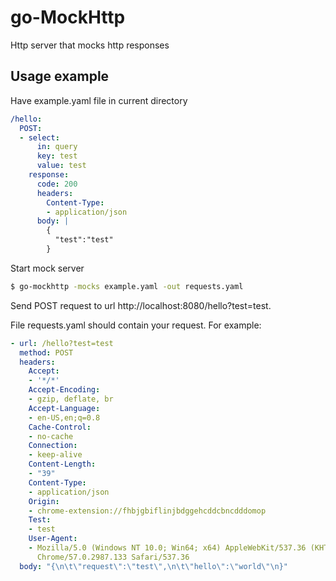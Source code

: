 # go-MockHttp
Http server that mocks http responses

## Usage example
Have example.yaml file in current directory

```yaml
/hello:
  POST:
  - select:
      in: query
      key: test
      value: test
    response:
      code: 200
      headers:
        Content-Type:
        - application/json
      body: | 
        {
          "test":"test"
        }
```

Start mock server

```bash
$ go-mockhttp -mocks example.yaml -out requests.yaml
```

Send POST request to url http://localhost:8080/hello?test=test.

File requests.yaml should contain your request. For example:

```yaml
- url: /hello?test=test
  method: POST
  headers:
    Accept:
    - '*/*'
    Accept-Encoding:
    - gzip, deflate, br
    Accept-Language:
    - en-US,en;q=0.8
    Cache-Control:
    - no-cache
    Connection:
    - keep-alive
    Content-Length:
    - "39"
    Content-Type:
    - application/json
    Origin:
    - chrome-extension://fhbjgbiflinjbdggehcddcbncdddomop
    Test:
    - test
    User-Agent:
    - Mozilla/5.0 (Windows NT 10.0; Win64; x64) AppleWebKit/537.36 (KHTML, like Gecko)
      Chrome/57.0.2987.133 Safari/537.36
  body: "{\n\t\"request\":\"test\",\n\t\"hello\":\"world\"\n}"
```
